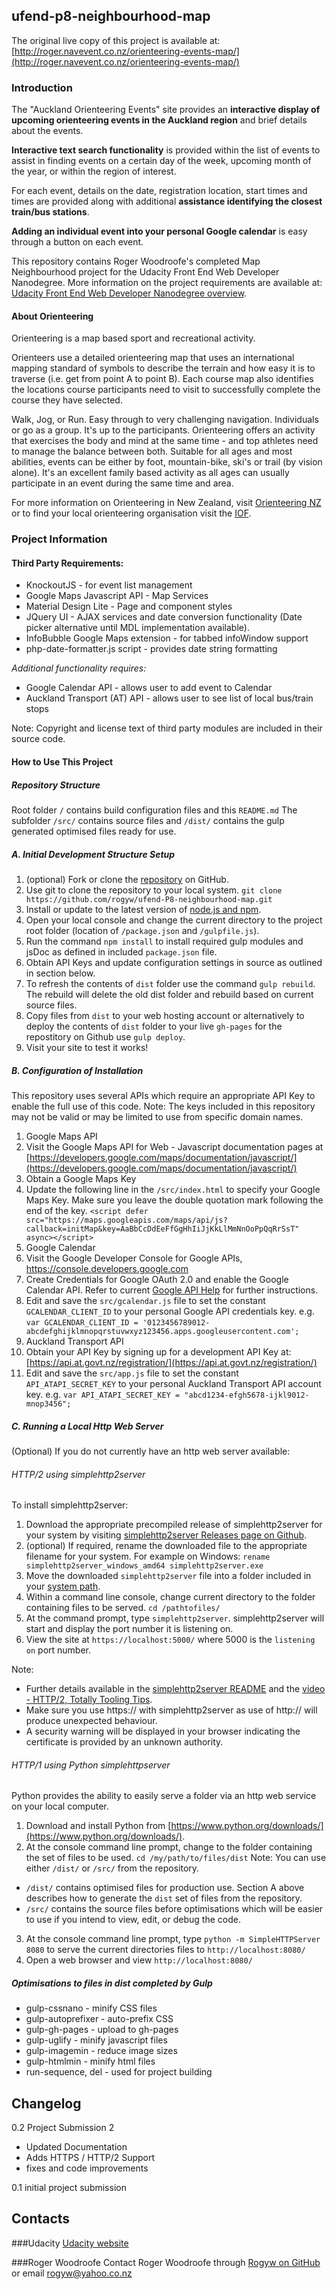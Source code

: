 ## ufend-p8-neighbourhood-map

The original live copy of this project is available at:
[http://roger.navevent.co.nz/orienteering-events-map/](http://roger.navevent.co.nz/orienteering-events-map/)


### Introduction

The "Auckland Orienteering Events" site provides an **interactive display of upcoming orienteering events in the Auckland region** and brief details about the events.

**Interactive text search functionality** is provided within the list of events to assist in finding events on a certain day of the week, upcoming month of the year, or within the region of interest.

For each event, details on the date, registration location, start times and times are provided along with additional **assistance identifying the closest train/bus stations**.

**Adding an individual event into your personal Google calendar** is easy through a button on each event.

This repository contains Roger Woodroofe's completed Map Neighbourhood project for the Udacity Front End Web Developer Nanodegree.
More information on the project requirements are available at: [Udacity Front End Web Developer Nanodegree overview](https://www.udacity.com/course/front-end-web-developer-nanodegree--nd001#).

#### About Orienteering

Orienteering is a map based sport and recreational activity.

Orienteers use a detailed orienteering map that uses an international mapping standard of symbols to describe the terrain and how easy it is to traverse (i.e. get from point A to point B). Each course map also identifies the locations course participants need to visit to successfully complete the course they have selected.

Walk, Jog, or Run. Easy through to very challenging navigation. Individuals or go as a group. It's up to the participants.  Orienteering offers an activity that exercises the body and mind at the same time - and top athletes need to manage the balance between both. Suitable for all ages and most abilities, events can be either by foot, mountain-bike, ski's or trail (by vision alone). It's an excellent family based activity as all ages can usually participate in an event during the same time and area.

For more information on Orienteering in New Zealand, visit [Orienteering NZ](http://www.orienteering.org.nz/) or to find your local orienteering organisation visit the [IOF](http://www.orienteering.org/).


### Project Information

#### Third Party Requirements:

* KnockoutJS - for event list management
* Google Maps Javascript API - Map Services
* Material Design Lite - Page and component styles
* JQuery UI - AJAX services and date conversion functionality (Date picker alternative until MDL implementation available).
* InfoBubble Google Maps extension - for tabbed infoWindow support
* php-date-formatter.js script - provides date string formatting

*Additional functionality requires:*

* Google Calendar API - allows user to add event to Calendar
* Auckland Transport (AT) API - allows user to see list of local bus/train stops

Note: Copyright and license text of third party modules are included in their source code.

#### How to Use This Project
##### Repository Structure

Root folder `/` contains build configuration files and this `README.md`
The subfolder `/src/` contains source files and `/dist/` contains the gulp generated optimised files ready for use.

##### A. Initial Development Structure Setup

1. (optional) Fork or clone the [repository](https://github.com/rogyw/ufend-P8-neighbourhood-map.git) on GitHub.
1. Use git to clone the repository to your local system. `git clone https://github.com/rogyw/ufend-P8-neighbourhood-map.git`
1. Install or update to the latest version of [node.js and npm](https://nodejs.org/en/).
1. Open your local console and change the current directory to the project root folder (location of `/package.json` and `/gulpfile.js`).
1. Run the command `npm install` to install required gulp modules and jsDoc as defined in included `package.json` file.
1. Obtain API Keys and update configuration settings in source as outlined in section below.
1. To refresh the contents of `dist` folder use the command `gulp rebuild`.  The rebuild will delete the old dist folder and rebuild based on current source files.
1. Copy files from `dist` to your web hosting account or alternatively to deploy the contents of `dist` folder to your live `gh-pages` for the repostitory on Github use `gulp deploy`.
1. Visit your site to test it works!

##### B. Configuration of Installation

This repository uses several APIs which require an appropriate API Key to enable the full use of this code.
Note: The keys included in this repository may not be valid or may be limited to use from specific domain names.

1. Google Maps API
  1. Visit the Google Maps API for Web - Javascript documentation pages at [https://developers.google.com/maps/documentation/javascript/](https://developers.google.com/maps/documentation/javascript/)
  1. Obtain a Google Maps Key
  1. Update the following line in the `/src/index.html` to specify your Google Maps Key. Make sure you leave the double quotation mark following the end of the key.
  ```<script defer src="https://maps.googleapis.com/maps/api/js?callback=initMap&key=AaBbCcDdEeFfGgHhIiJjKkLlMmNnOoPpQqRrSsT" async></script>```
1. Google Calendar
  1. Visit the Google Developer Console for Google APIs, https://console.developers.google.com
  1. Create Credentials for Google OAuth 2.0 and enable the Google Calendar API. Refer to current [Google API Help](https://support.google.com/cloud/answer/6158849) for further instructions.
  1. Edit and save the `src/gcalendar.js` file to set the constant `GCALENDAR_CLIENT_ID` to your personal Google API credentials key. e.g. `var GCALENDAR_CLIENT_ID = '0123456789012-abcdefghijklmnopqrstuvwxyz123456.apps.googleusercontent.com';`
1. Auckland Transport API
  1. Obtain your API Key by signing up for a development API Key at: [https://api.at.govt.nz/registration/](https://api.at.govt.nz/registration/)
  1. Edit and save the `src/app.js` file to set the constant `API_ATAPI_SECRET_KEY` to your personal Auckland Transport API account key. e.g. `var API_ATAPI_SECRET_KEY = "abcd1234-efgh5678-ijkl9012-mnop3456";`

##### C. Running a Local Http Web Server

(Optional) If you do not currently have an http web server available:

###### HTTP/2 using simplehttp2server

To install simplehttp2server:

1. Download the appropriate precompiled release of simplehttp2server for your system by visiting [simplehttp2server Releases page on Github](https://github.com/GoogleChrome/simplehttp2server/releases).
1. (optional) If required, rename the downloaded file to the appropriate filename for your system. For example on Windows: `rename simplehttp2server_windows_amd64 simplehttp2server.exe`
1. Move the downloaded `simplehttp2server` file into a folder included in your [system path](http://superuser.com/questions/284342/what-are-path-and-other-environment-variables-and-how-can-i-set-or-use-them).
1. Within a command line console, change current directory to the folder containing files to be served. `cd /pathtofiles/`
1. At the command prompt, type `simplehttp2server`. simplehttp2server will start and display the port number it is listening on.
1. View the site at `https://localhost:5000/` where 5000 is the `listening on` port number.

Note:
 * Further details available in the [simplehttp2server README](https://github.com/GoogleChrome/simplehttp2server/) and the [video - HTTP/2, Totally Tooling Tips](https://www.youtube.com/watch?v=qx9tHwhjkHs).
 * Make sure you use https:// with simplehttp2server as use of http:// will produce unexpected behaviour.
 * A security warning will be displayed in your browser indicating the certificate is provided by an unknown authority.

###### HTTP/1 using Python simplehttpserver

Python provides  the ability to easily serve a folder via an http web service on your local computer.
1. Download and install Python from [https://www.python.org/downloads/](https://www.python.org/downloads/).
2. At the console command line prompt, change to the folder containing the set of files to be used.
```cd /my/path/to/files/dist```
Note: You can use either `/dist/` or `/src/` from the repository.
* `/dist/` contains optimised files for production use. Section A above describes how to generate the `dist` set of files from the repository.
* `/src/` contains the source files before optimisations which will be easier to use if you intend to view, edit, or debug the code.
3. At the console command line prompt, type `python -m SimpleHTTPServer 8080` to serve the current directories files to `http://localhost:8080/`
4. Open a web browser and view `http://localhost:8080/`


##### Optimisations to files in dist completed by Gulp
* gulp-cssnano - minify CSS files
* gulp-autoprefixer - auto-prefix CSS
* gulp-gh-pages - upload to gh-pages
* gulp-uglify  - minify javascript files
* gulp-imagemin - reduce image sizes
* gulp-htmlmin  - minify html files
* run-sequence, del - used for project building


## Changelog

0.2 Project Submission 2
* Updated Documentation
* Adds HTTPS / HTTP/2 Support
* fixes and code improvements

0.1 initial project submission

## Contacts

###Udacity
[Udacity website](https://www.udacity.com/)

###Roger Woodroofe
Contact Roger Woodroofe through [Rogyw on GitHub](https://github.com/rogyw) or email [rogyw@yahoo.co.nz](mailto:rogyw@yahoo.co.nz)
